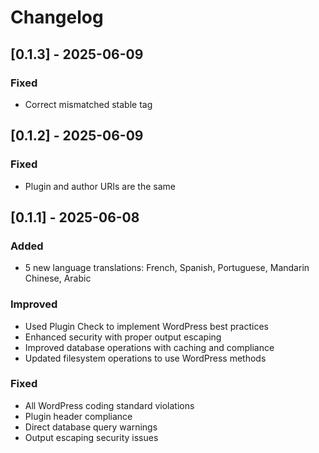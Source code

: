 # Changelog

## [0.1.3] - 2025-06-09

### Fixed
- Correct mismatched stable tag

## [0.1.2] - 2025-06-09

### Fixed
- Plugin and author URIs are the same

## [0.1.1] - 2025-06-08

### Added
- 5 new language translations: French, Spanish, Portuguese, Mandarin Chinese, Arabic

### Improved  
- Used Plugin Check to implement WordPress best practices
- Enhanced security with proper output escaping
- Improved database operations with caching and compliance
- Updated filesystem operations to use WordPress methods

### Fixed
- All WordPress coding standard violations
- Plugin header compliance
- Direct database query warnings
- Output escaping security issues